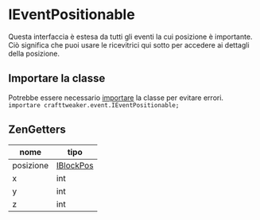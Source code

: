 # IEventPositionable

Questa interfaccia è estesa da tutti gli eventi la cui posizione è importante.  
Ciò significa che puoi usare le ricevitrici qui sotto per accedere ai dettagli della posizione.

## Importare la classe

Potrebbe essere necessario [importare](/AdvancedFunctions/Import/) la classe per evitare errori.  
`importare crafttweaker.event.IEventPositionable;`

## ZenGetters

| nome      | tipo                                   |
| --------- | -------------------------------------- |
| posizione | [IBlockPos](/Vanilla/World/IBlockPos/) |
| x         | int                                    |
| y         | int                                    |
| z         | int                                    |